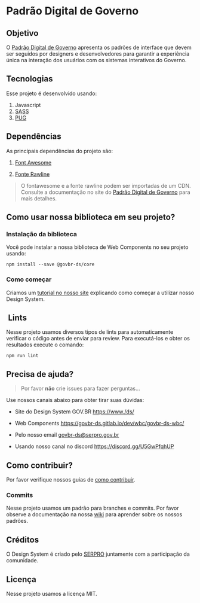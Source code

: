 # Padrão Digital de Governo

## Objetivo

O [Padrão Digital de Governo](https://www./ds/ 'Padrão Digital de Governo') apresenta os padrões de interface que devem ser seguidos por designers e desenvolvedores para garantir a experiência única na interação dos usuários com os sistemas interativos do Governo.

## Tecnologias

Esse projeto é desenvolvido usando:

1. Javascript
1. [SASS](https://sass-lang.com/ 'SASS')
1. [PUG](https://pugjs.org/ 'PUG')

## Dependências

As principais dependências do projeto são:

1. [Font Awesome](https://fontawesome.com/ 'Font Awesome')

1. [Fonte Rawline](https://www.cdnfonts.com/rawline.font/ 'Fonte Rawline')

> O fontawesome e a fonte rawline podem ser importadas de um CDN. Consulte a documentação no site do [Padrão Digital de Governo](https://www./ds/ 'Padrão Digital de Governo') para mais detalhes.
>
## Como usar nossa biblioteca em seu projeto?

### Instalação da biblioteca

Você pode instalar a nossa biblioteca de Web Components no seu projeto usando:

```node
npm install --save @govbr-ds/core
```

### Como começar

Criamos um [tutorial no nosso site](https://www./ds/introducao/como-comecar 'Como começar?') explicando como começar a utilizar nosso Design System.

##  Lints

Nesse projeto usamos diversos tipos de lints para automaticamente verificar o código antes de enviar para review. Para executá-los e obter os resultados execute o comando:

```node
npm run lint
```

## Precisa de ajuda?

> Por favor **não** crie issues para fazer perguntas...

Use nossos canais abaixo para obter tirar suas dúvidas:

-   Site do Design System GOV.BR <https://www./ds/>

-   Web Components <https://govbr-ds.gitlab.io/dev/wbc/govbr-ds-wbc/>

-   Pelo nosso email <govbr-ds@serpro.gov.br>

-   Usando nosso canal no discord <https://discord.gg/U5GwPfqhUP>

## Como contribuir?

Por favor verifique nossos guias de [como contribuir](https://govbr-ds.gitlab.io/govbr-ds-wiki/comunidade/contribuindo-com-o-ds/ 'Como contribuir?').

### Commits

Nesse projeto usamos um padrão para branches e commits. Por favor observe a documentação na nossa [wiki](https://govbr-ds.gitlab.io/govbr-ds-wiki/ 'Wiki') para aprender sobre os nossos padrões.

## Créditos

O Design System  é criado pelo [SERPRO](https://www.serpro.gov.br/ 'SERPRO | Serviço Federal de Processamento de Dados') juntamente com a participação da comunidade.

## Licença

Nesse projeto usamos a licença MIT.
